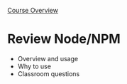 [Course Overview](../index.md)
# Review Node/NPM
* Overview and usage
* Why to use
* Classroom questions